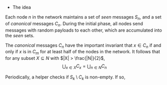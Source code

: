 * The idea

Each node $n$ in the network maintains a set of *seen* messages $S_n$, and a set of
*canonical* messages $C_n$. During the initial phase, all nodes send messages with
random payloads to each other, which are accumulated into the *seen* sets.

The *canonical* messages $C_n$ have the important invariant that
$x \in C_n$ if and only if $x$ is in $C_m$ for at least half of the nodes in the
network.
It follows that for any subset $X \subseteq N$ with $|X| > \frac{|N|}{2}$,
$$ \bigcup_{x \in X} C_x = \bigcup_{n \in N} C_n $$

Periodically, a helper checks if $S_k \setminus C_k$ is non-empty. If so, 